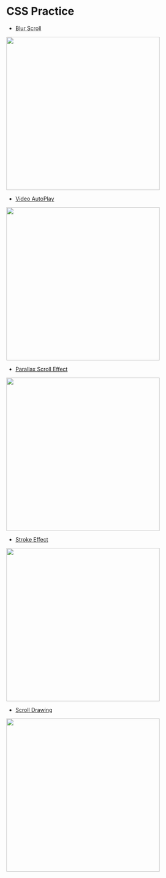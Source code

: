 # CSS Practice

- [Blur Scroll](https://codesandbox.io/embed/blurscroll-9pzii?fontsize=14)

<img src="https://i.imgur.com/Fdc9u2n.gif" width="400" />

- [Video AutoPlay](https://codesandbox.io/embed/frosty-euclid-bss1h?fontsize=14)

<img src="https://i.imgur.com/0QwbvIm.gif" width="400" />

- [Parallax Scroll Effect](https://codesandbox.io/embed/heuristic-golick-lkzdz?fontsize=14)

<img src="https://i.imgur.com/VGpJvMd.gif" width="400" />

- [Stroke Effect](https://codesandbox.io/embed/angry-mountain-1t7kr?fontsize=14)

<img src="https://i.imgur.com/0xI68kN.gif" width="400" />

- [Scroll Drawing](https://codesandbox.io/embed/scroll-drawing-so20g?fontsize=14)

<img src="https://i.imgur.com/DgGPLpY.gif" width="400" />
